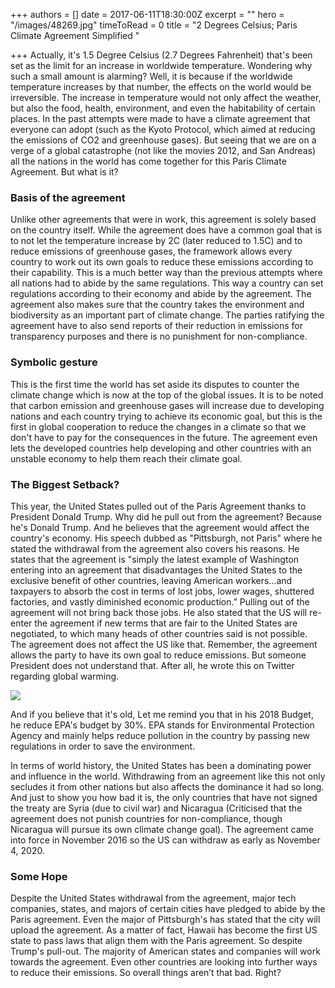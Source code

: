 +++
authors = []
date = 2017-06-11T18:30:00Z
excerpt = ""
hero = "/images/48269.jpg"
timeToRead = 0
title = "2 Degrees Celsius; Paris Climate Agreement Simplified "

+++
Actually, it's 1.5 Degree Celsius (2.7 Degrees Fahrenheit) that's been set as the limit for an increase in worldwide temperature. Wondering why such a small amount is alarming? Well, it is because if the worldwide temperature increases by that number, the effects on the world would be irreversible. The increase in temperature would not only affect the weather, but also the food, health, environment, and even the habitability of certain places. In the past attempts were made to have a climate agreement that everyone can adopt (such as the Kyoto Protocol, which aimed at reducing the emissions of CO2 and greenhouse gases). But seeing that we are on a verge of a global catastrophe (not like the movies 2012, and San Andreas) all the nations in the world has come together for this Paris Climate Agreement. But what is it?

### Basis of the agreement

Unlike other agreements that were in work, this agreement is solely based on the country itself. While the agreement does have a common goal that is to not let the temperature increase by 2C (later reduced to 1.5C) and to reduce emissions of greenhouse gases, the framework allows every country to work out its own goals to reduce these emissions according to their capability. This is a much better way than the previous attempts where all nations had to abide by the same regulations. This way a country can set regulations according to their economy and abide by the agreement. The agreement also makes sure that the country takes the environment and biodiversity as an important part of climate change. The parties ratifying the agreement have to also send reports of their reduction in emissions for transparency purposes and there is no punishment for non-compliance.

### Symbolic gesture

This is the first time the world has set aside its disputes to counter the climate change which is now at the top of the global issues. It is to be noted that carbon emission and greenhouse gases will increase due to developing nations and each country trying to achieve its economic goal, but this is the first in global cooperation to reduce the changes in a climate so that we don't have to pay for the consequences in the future. The agreement even lets the developed countries help developing and other countries with an unstable economy to help them reach their climate goal.

### The Biggest Setback?

This year, the United States pulled out of the Paris Agreement thanks to President Donald Trump. Why did he pull out from the agreement? Because he's Donald Trump. And he believes that the agreement would affect the country's economy. His speech dubbed as "Pittsburgh, not Paris" where he stated the withdrawal from the agreement also covers his reasons. He states that the agreement is "simply the latest example of Washington entering into an agreement that disadvantages the United States to the exclusive benefit of other countries, leaving American workers…and taxpayers to absorb the cost in terms of lost jobs, lower wages, shuttered factories, and vastly diminished economic production.” Pulling out of the agreement will not bring back those jobs. He also stated that the US will re-enter the agreement if new terms that are fair to the United States are negotiated, to which many heads of other countries said is not possible. The agreement does not affect the US like that. Remember, the agreement allows the party to have its own goal to reduce emissions. But someone President does not understand that. After all, he wrote this on Twitter regarding global warming.

![](/images/screenshot-2020-06-04-at-1-16-49-am.png)

And if you believe that it's old, Let me remind you that in his 2018 Budget, he reduce EPA's budget by 30%. EPA stands for Environmental Protection Agency and mainly helps reduce pollution in the country by passing new regulations in order to save the environment.

In terms of world history, the United States has been a dominating power and influence in the world. Withdrawing from an agreement like this not only secludes it from other nations but also affects the dominance it had so long. And just to show you how bad it is, the only countries that have not signed the treaty are Syria (due to civil war) and Nicaragua (Criticised that the agreement does not punish countries for non-compliance, though Nicaragua will pursue its own climate change goal). The agreement came into force in November 2016 so the US can withdraw as early as November 4, 2020.

### Some Hope

Despite the United States withdrawal from the agreement, major tech companies, states, and majors of certain cities have pledged to abide by the Paris agreement. Even the major of Pittsburgh's has stated that the city will upload the agreement. As a matter of fact, Hawaii has become the first US state to pass laws that align them with the Paris agreement. So despite Trump's pull-out. The majority of American states and companies will work towards the agreement. Even other countries are looking into further ways to reduce their emissions. So overall things aren’t that bad. Right?